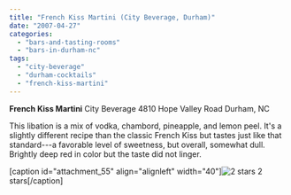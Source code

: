 ```yaml
---
title: "French Kiss Martini (City Beverage, Durham)"
date: "2007-04-27"
categories: 
  - "bars-and-tasting-rooms"
  - "bars-in-durham-nc"
tags: 
  - "city-beverage"
  - "durham-cocktails"
  - "french-kiss-martini"
---
```


**French Kiss Martini** City Beverage 4810 Hope Valley Road Durham, NC

This libation is a mix of vodka, chambord, pineapple, and lemon peel. It's a slightly different recipe than the classic French Kiss but tastes just like that standard---a favorable level of sweetness, but overall, somewhat dull. Brightly deep red in color but the taste did not linger.

\[caption id="attachment\_55" align="alignleft" width="40"\]![2 stars](http://s3.amazonaws.com/thegourmez-wpmedia/2009/02/rating_chicken11.gif "rating_chicken11") 2 stars\[/caption\]
